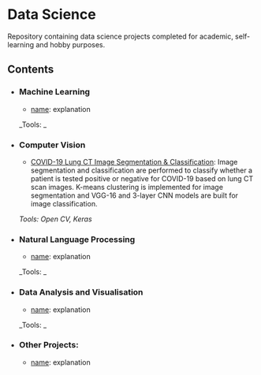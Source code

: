 # Data Science 
Repository containing data science projects completed for academic, self-learning and hobby purposes. 

## Contents

- ### Machine Learning
  - [name](link): explanation

  _Tools: _ 

- ### Computer Vision
  - [COVID-19 Lung CT Image Segmentation & Classification](https://github.com/TravisH0301/data_science_projects/tree/master/covid-19_lung_ct_image_segmentation_%26_classification): Image segmentation and classification are performed to classify whether a patient
  is tested positive or negative for COVID-19 based on lung CT scan images. K-means clustering is implemented for image segmentation and VGG-16 and 3-layer
  CNN models are built for image classification. 
  
  _Tools: Open CV, Keras_


- ### Natural Language Processing
  - [name](link): explanation
  
  _Tools: _

- ### Data Analysis and Visualisation
  - [name](link): explanation
  
  _Tools: _
	
- ### Other Projects: 
  - [name](link): explanation

